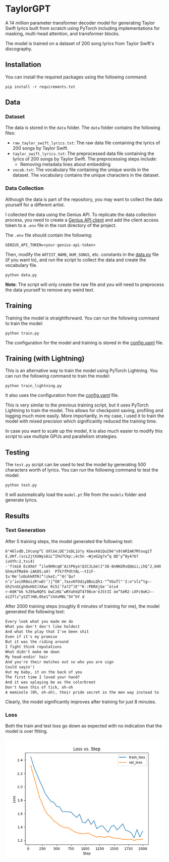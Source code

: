 # TaylorGPT

A 14 million parameter transformer decoder model for generating Taylor Swift lyrics built from scratch using PyTorch including implementations for masking, multi-head attention, and transformer blocks.

The model is trained on a dataset of 200 song lyrics from Taylor Swift's discography.

## Installation

You can install the required packages using the following command:

```
pip install -r requirements.txt
```

## Data

### Dataset

The data is stored in the `data` folder. The `data` folder contains the following files:

- `raw_taylor_swift_lyrics.txt`: The raw data file containing the lyrics of 200 songs by Taylor Swift.
- `taylor_swift_lyrics.txt`: The preprocessed data file containing the lyrics of 200 songs by Taylor Swift. The preprocessing steps include:
  - Removing metadata lines about embedding
- `vocab.txt`: The vocabulary file containing the unique words in the dataset. The vocabulary contains the unique characters in the dataset.

### Data Collection

Although the data is part of the repository, you may want to collect the data yourself for a different artist.

I collected the data using the Genius API. To replicate the data collection process, you need to create a [Genius API client](https://genius.com/api-clients) and add the client access token to a `.env` file in the root directory of the project.

The `.env` file should contain the following:

```
GENIUS_API_TOKEN=<your-genius-api-token>
```

Then, modify the `ARTIST_NAME`, `NUM_SONGS`, etc. constants in the [data.py](./data.py) file (if you want to), and
run the script to collect the data and create the vocabulary file.

```
python data.py
```

**Note**: The script will only create the raw file and you will need to preprocess the data yourself to remove any weird text.

## Training

Training the model is straightforward. You can run the following command to train the model:

```
python train.py
```

The configuration for the model and training is stored in the [config.yaml](./config.yaml) file.

## Training (with Lightning)

This is an alternative way to train the model using PyTorch Lightning. You can run the following command to train the model:

```
python train_lightning.py
```

It also uses the configuration from the [config.yaml](./config.yaml) file.

This is very similar to the previous training script, but it uses PyTorch Lightning to train the model. This allows for checkpoint saving, profiling and logging much more easily. More importantly, in my case, i used it to train the model with mixed precision which significantly reduced the training time.

In case you want to scale up the model, it is also much easier to modify this script to use multiple GPUs and parallelism strategies.

## Testing

The `test.py` script can be used to test the model by generating 500 characters worth of lyrics. You can run the following command to test the model:

```
python test.py
```

It will automatically load the `model.pt` file from the `models` folder and generate lyrics.

## Results

### Text Generation

After 5 training steps, the model generated the following text:

```
6"46lvdD,1Vcunp“C UXlóé;DE"JsDL1ó?y KGexk0íQuI9é"x9(mRImK7M)ougíT​ E,UHf.(scL2jtXóWyi6iL“IhU7Ckp:;éc5n —WjoG2g?x“q QD‘y“8y4?U?ivUYh:2,tsi4(
-'f(mi6 EcdXm? “ile9H9cq0‘AitP6yó!QJCJLGé(J"38-8nNH2RsQQmii;ihQ‘2,kHX Gh4uXfMa94-iAK85;a9)  PTk7fPdtYAL-—tIiF-Iu'Me'lnDohkRTR(“!zkeI;“’0(’Qu?n‘z’ioiXR8oizR!w0)’)j“O8’,7asvKFOdiy0BxLQh1-"“VGuTl"'I:o"slz“tg—-Gh2tnGCgh0xHU1)XXwc Rí5í’fa?2“)E""K-:PDRXjGe'’ó(s4
r—0dK"bk hJ9Sw9QFG bwCzNí‘wRYahkQT4798cm'éJSt3I óe“SéR2-iXFc9oKJ—- óíZflz"ySZT)H8;0Se1“c​hXvM8L‘5V’hY d
```

After 2000 training steps (roughly 8 minutes of training for me), the model generated the following text:

```
Every look what you made me do
What you don't don't like holdect
And what the play that I've been shit
Even if it's my promise
But it was the riding around
I fight think reputations
What didn't make me down
My head-endin' hair
And you're their matches out so who you are sign
Could sayin')
Out my baby, it on the back of you
The first time I loved your hand?
And it was splaying be as the colorbreet
Don't have this of tick, oh-oh
A meminole (Oh, oh-oh), their pride secret in the men way instead to
```

Clearly, the model significantly improves after training for just 8 minutes.

### Loss

Both the train and test loss go down as expected with no indication that the model is over fitting.

![](loss.png)
